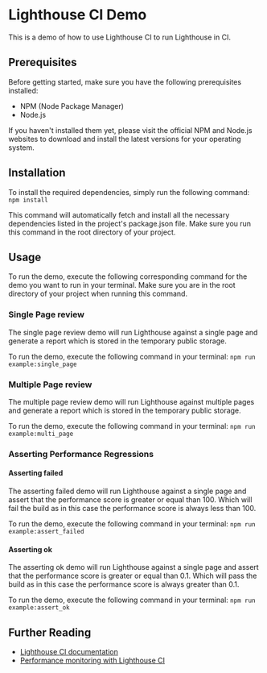 # Lighthouse CI Demo

This is a demo of how to use Lighthouse CI to run Lighthouse in CI.

## Prerequisites

Before getting started, make sure you have the following prerequisites installed:

- NPM (Node Package Manager)
- Node.js

If you haven't installed them yet, please visit the official NPM and Node.js websites to download
and install the latest versions for your operating system.

## Installation

To install the required dependencies, simply run the following command:
`npm install`

This command will automatically fetch and install all the necessary dependencies listed in the
project's package.json file. Make sure you run this command in the root directory of your project.

## Usage

To run the demo, execute the following corresponding command for the demo you want to run in your
terminal.
Make sure you are in the root directory of your project when running this command.

### Single Page review

The single page review demo will run Lighthouse against a single page and generate a report which is
stored in the temporary public storage.

To run the demo, execute the following command in your terminal:
`npm run example:single_page`

### Multiple Page review

The multiple page review demo will run Lighthouse against multiple pages and generate a report which
is stored in the temporary public storage.

To run the demo, execute the following command in your terminal:
`npm run example:multi_page`

### Asserting Performance Regressions

#### Asserting failed

The asserting failed demo will run Lighthouse against a single page and assert that the performance
score is greater or equal than 100.
Which will fail the build as in this case the performance score is always less than 100.

To run the demo, execute the following command in your terminal:
`npm run example:assert_failed`

#### Asserting ok

The asserting ok demo will run Lighthouse against a single page and assert that the performance
score is greater or equal than 0.1.
Which will pass the build as in this case the performance score is always greater than 0.1.

To run the demo, execute the following command in your terminal:
`npm run example:assert_ok`

## Further Reading

- [Lighthouse CI documentation](https://github.com/GoogleChrome/lighthouse-ci)
- [Performance monitoring with Lighthouse CI](https://web.dev/lighthouse-ci/)
